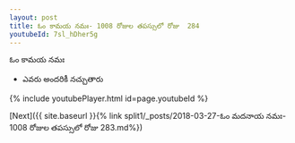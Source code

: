 ```yaml
---
layout: post
title: ఓం కామయ నమః- 1008 రోజుల తపస్సులో రోజు  284
youtubeId: 7sl_hDher5g
---
```

 
 
 ఓం కామయ నమః  
 
 -  ఎవరు అందరికీ నచ్చుతారు 
 
  
 
  
 
 
 
 
 
 


{% include youtubePlayer.html id=page.youtubeId %}
 
[Next]({{ site.baseurl }}{% link  split1/_posts/2018-03-27-ఓం మదనాయ నమః- 1008 రోజుల తపస్సులో రోజు  283.md%})
 
